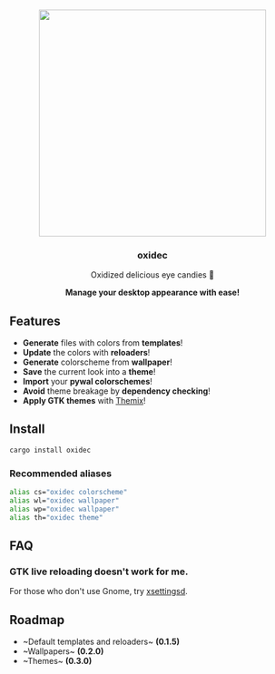 <h3 align="center">
    <img
        src="https://github.com/mrtnvgr/oxidec/assets/48406064/8ce1565d-f65a-4664-92fe-995aacb74d7c"
        width="400px"
        height="400px"
    />
</h3>
<h3 align="center">oxidec</h3>
<p align="center">Oxidized delicious eye candies 🍬</p>
<p align="center"><b>Manage your desktop appearance with ease!</b></h3>

## Features

- **Generate** files with colors from **templates**!
- **Update** the colors with **reloaders**!
- **Generate** colorscheme from **wallpaper**!
- **Save** the current look into a **theme**!
- **Import** your **pywal colorschemes**!
- **Avoid** theme breakage by **dependency checking**!
- **Apply GTK themes** with [Themix](https://github.com/themix-project/themix-gui)!

## Install

```sh
cargo install oxidec
```

### Recommended aliases

```sh
alias cs="oxidec colorscheme"
alias wl="oxidec wallpaper"
alias wp="oxidec wallpaper"
alias th="oxidec theme"
```

## FAQ

### GTK live reloading doesn't work for me.

For those who don't use Gnome, try [xsettingsd](https://codeberg.org/derat/xsettingsd).

## Roadmap

- ~Default templates and reloaders~ **(0.1.5)**
- ~Wallpapers~ **(0.2.0)**
- ~Themes~ **(0.3.0)**
